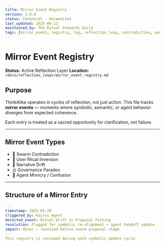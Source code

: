 ```yaml
---
title: Mirror Event Registry
version: 1.0.0
status: Canonical - Harmonized
last_updated: 2025-06-22
maintained_by: The Ritual Stewards Guild
tags: [mirror_event, registry, log, reflection_loop, contradiction, audit]
---
```


# Mirror Event Registry

**Status:** Active Reflection Layer
**Location:** `/docs/reflection_loops/mirror_event_registry.md`

## Purpose

ThinkAlike operates in cycles of reflection, not just action.
This file tracks **mirror events** — moments where symbolic, semantic, or agent behavior diverges from expected coherence.

Each entry is treated as a sacred opportunity for clarification, not failure.

---

## Mirror Event Types

- 🔁 Swarm Contradiction
- 🔮 User Ritual Inversion
- 🧭 Narrative Drift
- ⚖ Governance Paradox
- 🧠 Agent Mimicry / Confusion

---

## Structure of a Mirror Entry

```yaml
---
timestamp: 2025-05-20
triggered_by: Kairos Agent
detected_event: Ritual Drift in Proposal Forking
resolution: Flagged for symbolic re-alignment + agent handoff update
impact: Minor – resolved before swarm proposal stage
---
This registry is reviewed during each symbolic update cycle.
```
